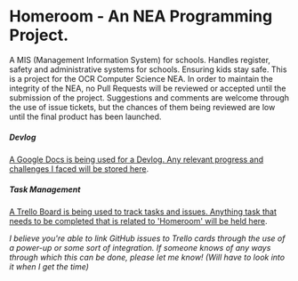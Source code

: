 # Homeroom - An NEA Programming Project.  
A MIS (Management Information System) for schools. Handles register, safety and administrative systems for schools. Ensuring kids stay safe. This is a project for the OCR Computer Science NEA. In order to maintain the integrity of the NEA, no Pull Requests will be reviewed or accepted until the submission of the project. Suggestions and comments are welcome through the use of issue tickets, but the chances of them being reviewed are low until the final product has been launched.

##### Devlog
[A Google Docs is being used for a Devlog. Any relevant progress and challenges I faced will be stored here](https://classroom.google.com/c/MzIwMjc1NTU1MjQx/a/MzIxMDAxMzc3OTIz/details "A super awesome devlog. Only authorised users will have permission to view this document.").

##### Task Management
[A Trello Board is being used to track tasks and issues. Anything task that needs to be completed that is related to 'Homeroom' will be held here](https://trello.com/b/dveKhRua).

*I believe you're able to link GitHub issues to Trello cards through the use of a power-up or some sort of integration. If someone knows of any ways through which this can be done, please let me know! (Will have to look into it when I get the time)*
